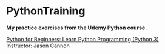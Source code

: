 # PythonTraining
**My practice exercises from the Udemy Python course.**

[Python for Beginners: Learn Python Programming (Python 3)](https://intuit.udemy.com/course/python-programming-projects/learn/lecture/3993936#overview)  
Instructor: Jason Cannon
